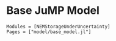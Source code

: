 # Base JuMP Model

```@autodocs
Modules = [NEMStorageUnderUncertainty]
Pages = ["model/base_model.jl"]
```